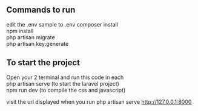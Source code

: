 

## Commands to run
edit the .env sample to .env
composer install <br>
npm install <br>
php artisan migrate <br>
php artisan key:generate <br>


## To start the project
Open your 2 terminal and run this code in each <br>
php artisan serve (to start the laravel project) <br>
npm run dev (to compile the css and javascript)


visit the url displayed when you run php artisan serve
http://127.0.0.1:8000
